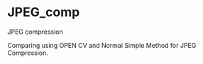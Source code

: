 # JPEG_comp
JPEG compression

Comparing using OPEN CV and Normal Simple Method for JPEG Compression.
